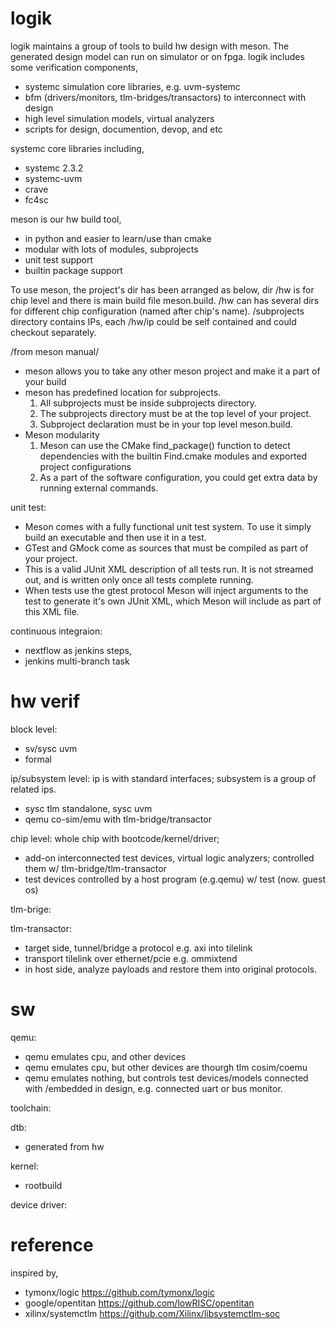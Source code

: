 # logik
logik maintains a group of tools to build hw design with meson. The generated design model can run on simulator or on fpga.
logik includes some verification components,
- systemc simulation core libraries, e.g. uvm-systemc
- bfm (drivers/monitors, tlm-bridges/transactors) to interconnect with design
- high level simulation models, virtual analyzers
- scripts for design, documention, devop, and etc

systemc core libraries including, 
- systemc 2.3.2
- systemc-uvm
- crave
- fc4sc

meson is our hw build tool,
- in python and easier to learn/use than cmake
- modular with lots of modules, subprojects
- unit test support
- builtin package support

To use meson, the project's dir has been arranged as below, dir /hw is for chip level and there is main build file meson.build. 
/hw can has several dirs for different chip configuration (named after chip's name). /subprojects directory contains IPs, each /hw/ip could be self contained and could checkout separately.

/from meson manual/
- meson allows you to take any other meson project and make it a part of your build
- meson has predefined location for subprojects.
  1. All subprojects must be inside subprojects directory. 
  2. The subprojects directory must be at the top level of your project. 
  3. Subproject declaration must be in your top level meson.build.
- Meson modularity
  1. Meson can use the CMake find_package() function to detect dependencies with the builtin Find<NAME>.cmake modules and exported project configurations
  2. As a part of the software configuration, you could get extra data by running external commands.
  
unit test:
- Meson comes with a fully functional unit test system. To use it simply build an executable and then use it in a test.
- GTest and GMock come as sources that must be compiled as part of your project.
- This is a valid JUnit XML description of all tests run. It is not streamed out, and is written only once all tests complete running.
- When tests use the gtest protocol Meson will inject arguments to the test to generate it's own JUnit XML, which Meson will include as part of this XML file.

continuous integraion:
- nextflow as jenkins steps,
- jenkins multi-branch task

# hw verif

block level:
- sv/sysc uvm
- formal

ip/subsystem level: ip is with standard interfaces; subsystem is a group of related ips. 
- sysc tlm standalone, sysc uvm
- qemu co-sim/emu with tlm-bridge/transactor

chip level: whole chip with bootcode/kernel/driver; 
- add-on interconnected test devices, virtual logic analyzers; controlled them w/ tlm-bridge/tlm-transactor
- test devices controlled by a host program (e.g.qemu) w/ test (now. guest os) 

tlm-brige:

tlm-transactor:
- target side, tunnel/bridge a protocol e.g. axi into tilelink
- transport tilelink over ethernet/pcie e.g. ommixtend
- in host side, analyze payloads and restore them into original protocols. 

# sw

qemu:
- qemu emulates cpu, and other devices 
- qemu emulates cpu, but other devices are thourgh tlm cosim/coemu
- qemu emulates nothing, but controls test devices/models connected with /embedded in design, e.g. connected uart or bus monitor.

toolchain:

dtb:
- generated from hw

kernel:
- rootbuild

device driver:

# reference
inspired by,
- tymonx/logic https://github.com/tymonx/logic
- google/opentitan https://github.com/lowRISC/opentitan
- xilinx/systemctlm https://github.com/Xilinx/libsystemctlm-soc


